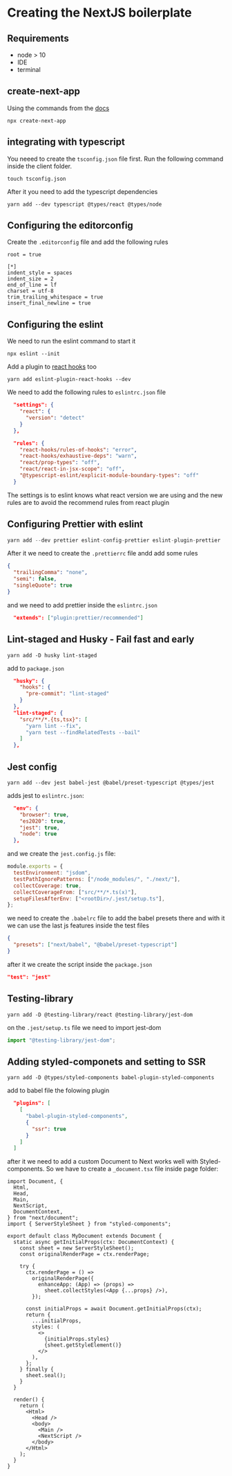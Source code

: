 # Creating the NextJS boilerplate

## Requirements

- node > 10
- IDE
- terminal

## create-next-app

Using the commands from the [docs](https://nextjs.org/docs)

```
npx create-next-app
```

## integrating with typescript

You neeed to create the `tsconfig.json` file first. Run the following command inside the client folder.

```
touch tsconfig.json
```

After it you need to add the typescript dependencies

```
yarn add --dev typescript @types/react @types/node
```

## Configuring the editorconfig

Create the `.editorconfig` file and add the following rules

```
root = true

[*]
indent_style = spaces
indent_size = 2
end_of_line = lf
charset = utf-8
trim_trailing_whitespace = true
insert_final_newline = true
```

## Configuring the eslint

We need to run the eslint command to start it

```
npx eslint --init
```

Add a plugin to [react hooks](https://www.npmjs.com/package/eslint-plugin-react-hooks) too

```
yarn add eslint-plugin-react-hooks --dev
```

We need to add the following rules to `eslintrc.json` file

```json
  "settings": {
    "react": {
      "version": "detect"
    }
  },

  "rules": {
    "react-hooks/rules-of-hooks": "error",
    "react-hooks/exhaustive-deps": "warn",
    "react/prop-types": "off",
    "react/react-in-jsx-scope": "off",
    "@typescript-eslint/explicit-module-boundary-types": "off"
  }
```

The settings is to eslint knows what react version we are using and the new rules are to avoid the recommend rules from react plugin

## Configuring Prettier with eslint

```js
yarn add --dev prettier eslint-config-prettier eslint-plugin-prettier
```

After it we need to create the `.prettierrc` file andd add some rules

```json
{
  "trailingComma": "none",
  "semi": false,
  "singleQuote": true
}
```

and we need to add prettier inside the `eslintrc.json`

```json
  "extends": ["plugin:prettier/recommended"]
```

## Lint-staged and Husky - Fail fast and early

`yarn add -D husky lint-staged`

add to `package.json`

```json
  "husky": {
    "hooks": {
      "pre-commit": "lint-staged"
    }
  },
  "lint-staged": {
    "src/**/*.{ts,tsx}": [
      "yarn lint --fix",
      "yarn test --findRelatedTests --bail"
    ]
  },
```

## Jest config

`yarn add --dev jest babel-jest @babel/preset-typescript @types/jest`

adds jest to `eslintrc.json`:

```json
  "env": {
    "browser": true,
    "es2020": true,
    "jest": true,
    "node": true
  },
```

and we create the `jest.config.js` file:

```js
module.exports = {
  testEnvironment: "jsdom",
  testPathIgnorePatterns: ["/node_modules/", "./next/"],
  collectCoverage: true,
  collectCoverageFrom: ["src/**/*.ts(x)"],
  setupFilesAfterEnv: ["<rootDir>/.jest/setup.ts"],
};
```

we need to create the `.babelrc` file to add the babel presets there and with it we can use the last js features inside the test files

```json
{
  "presets": ["next/babel", "@babel/preset-typescript"]
}
```

after it we create the script inside the `package.json`

```json
"test": "jest"
```

## Testing-library

`yarn add -D @testing-library/react @testing-library/jest-dom`

on the `.jest/setup.ts` file we need to import jest-dom

```ts
import "@testing-library/jest-dom";
```

## Adding styled-componets and setting to SSR

`yarn add -D @types/styled-components babel-plugin-styled-components`

add to babel file the folowing plugin

```json
  "plugins": [
    [
      "babel-plugin-styled-components",
      {
        "ssr": true
      }
    ]
  ]
```

after it we need to add a custom Document to Next works well with Styled-components.
So we have to create a `_document.tsx` file inside page folder:

```tsx
import Document, {
  Html,
  Head,
  Main,
  NextScript,
  DocumentContext,
} from "next/document";
import { ServerStyleSheet } from "styled-components";

export default class MyDocument extends Document {
  static async getInitialProps(ctx: DocumentContext) {
    const sheet = new ServerStyleSheet();
    const originalRenderPage = ctx.renderPage;

    try {
      ctx.renderPage = () =>
        originalRenderPage({
          enhanceApp: (App) => (props) =>
            sheet.collectStyles(<App {...props} />),
        });

      const initialProps = await Document.getInitialProps(ctx);
      return {
        ...initialProps,
        styles: (
          <>
            {initialProps.styles}
            {sheet.getStyleElement()}
          </>
        ),
      };
    } finally {
      sheet.seal();
    }
  }

  render() {
    return (
      <Html>
        <Head />
        <body>
          <Main />
          <NextScript />
        </body>
      </Html>
    );
  }
}
```
